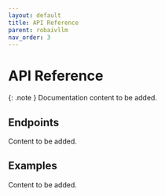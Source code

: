 ```yaml
---
layout: default
title: API Reference
parent: robaivllm
nav_order: 3
---
```


# API Reference

{: .note }
Documentation content to be added.

## Endpoints

Content to be added.

## Examples

Content to be added.
